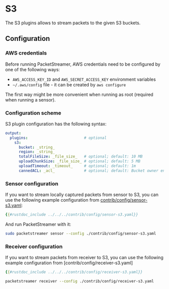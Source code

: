 # S3

The S3 plugins allows to stream packets to the given S3 buckets.

## Configuration

### AWS credentials

Before running PacketStreamer, AWS credentials need to be configured by one of
the following ways:

- `AWS_ACCESS_KEY_ID` and `AWS_SECRET_ACCESS_KEY` environment variables
- `~/.aws/config` file - it can be created by `aws configure`

The first way might be more convenient when running as root (required when
running a sensor).

### Configuration scheme

S3 plugin configuration has the following syntax:

```yaml
output:
  plugins:                         # optional
    s3:
      bucket: _string_
      region: _string_
      totalFileSize: _file_size_   # optional; default: 10 MB
      uploadChunkSize: _file_size_ # optional; default: 5 MB
      uploadTimeout: _timeout_     # optional; default: 1m
      cannedACL: _acl_             # optional; default: Bucket owner enforced
```

### Sensor configuration

If you want to stream locally captured packets from sensor to S3, you can use
the following example configuration from
[contrib/config/sensor-s3.yaml](https://raw.githubusercontent.com/khulnasoft-lab/PacketStreamer/main/contrib/config/sensor-s3.yaml):

```yaml
{{#rustdoc_include ../../../contrib/config/sensor-s3.yaml}}
```

And run PacketStreamer with it:

```bash
sudo packetstreamer sensor --config ./contrib/config/sensor-s3.yaml
```

### Receiver configuration

If you want to stream packets from receiver to S3, you can use the following
example configuration from
[contrib/config/receiver-s3.yaml]

```yaml
{{#rustdoc_include ../../../contrib/config/receiver-s3.yaml}}
```

```bash
packetstreamer receiver --config ./contrib/config/receiver-s3.yaml
```